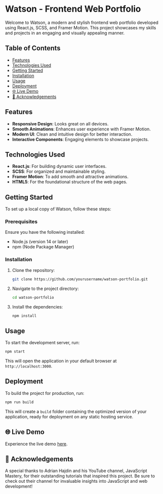 # Watson - Frontend Web Portfolio

Welcome to Watson, a modern and stylish frontend web portfolio developed using React.js, SCSS, and Framer Motion. This project showcases my skills and projects in an engaging and visually appealing manner.

## Table of Contents

- [Features](#features)
- [Technologies Used](#technologies-used)
- [Getting Started](#getting-started)
- [Installation](#installation)
- [Usage](#usage)
- [Deployment](#deployment)
- [🌐 Live Demo](#🌐-live-demo)
- [🎉 Acknowledgements](#🎉-acknowledgements)

## Features

- **Responsive Design**: Looks great on all devices.
- **Smooth Animations**: Enhances user experience with Framer Motion.
- **Modern UI**: Clean and intuitive design for better interaction.
- **Interactive Components**: Engaging elements to showcase projects.

## Technologies Used

- **React.js**: For building dynamic user interfaces.
- **SCSS**: For organized and maintainable styling.
- **Framer Motion**: To add smooth and attractive animations.
- **HTML5**: For the foundational structure of the web pages.

## Getting Started

To set up a local copy of Watson, follow these steps:

### Prerequisites

Ensure you have the following installed:

- Node.js (version 14 or later)
- npm (Node Package Manager)

### Installation

1. Clone the repository:
   ```bash
   git clone https://github.com/yourusername/watson-portfolio.git
   ```

2. Navigate to the project directory:
   ```bash
   cd watson-portfolio
   ```

3. Install the dependencies:
   ```bash
   npm install
   ```

## Usage

To start the development server, run:
```bash
npm start
```

This will open the application in your default browser at `http://localhost:3000`.

## Deployment

To build the project for production, run:
```bash
npm run build
```

This will create a `build` folder containing the optimized version of your application, ready for deployment on any static hosting service.

## 🌐 Live Demo

Experience the live demo [here](https://watson-chi.vercel.app/).

## 🎉 Acknowledgements

A special thanks to Adrian Hajdin and his YouTube channel, JavaScript Mastery, for their outstanding tutorials that inspired this project. Be sure to check out their channel for invaluable insights into JavaScript and web development!

